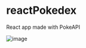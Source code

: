 # reactPokedex
React app made with PokeAPI


![image](https://user-images.githubusercontent.com/94444127/231709325-50d44047-6621-4fa6-8687-ffb00be2b31c.png)

